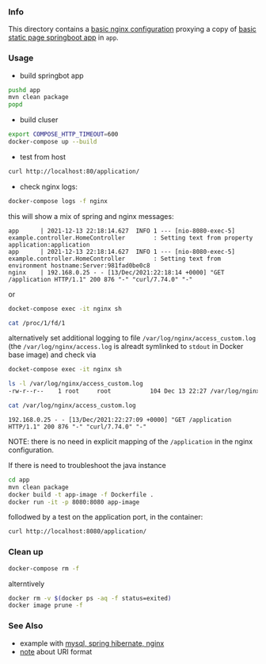 ### Info

This directory contains a [basic nginx configuration](https://hellokoding.com/spring-boot/docker/) proxying a 
 copy of [basic static page springboot app](https://github.com/sergueik/springboot_study/tree/master/basic-static) in `app`.

### Usage

* build springbot app
```sh
pushd app
mvn clean package
popd
```
* build cluser
```sh
export COMPOSE_HTTP_TIMEOUT=600
docker-compose up --build
```
* test from host
```sh
curl http://localhost:80/application/
```
* check nginx logs:
```sh
docker-compose logs -f nginx
```
this will show a mix of spring and nginx messages:
```text
app      | 2021-12-13 22:18:14.627  INFO 1 --- [nio-8080-exec-5] example.controller.HomeController        : Setting text from property application:application
app      | 2021-12-13 22:18:14.627  INFO 1 --- [nio-8080-exec-5] example.controller.HomeController        : Setting text from environment hostname:Server:981fad0be0c8
nginx    | 192.168.0.25 - - [13/Dec/2021:22:18:14 +0000] "GET /application HTTP/1.1" 200 876 "-" "curl/7.74.0" "-"
```
or
```sh
docket-compose exec -it nginx sh
```
```sh
cat /proc/1/fd/1
```
alternatively set additional logging to file `/var/log/nginx/access_custom.log` (the `/var/log/nginx/access.log` is alreadt symlinked to `stdout` in Docker base image)
and check via
```sh
docket-compose exec -it nginx sh
```

```sh
ls -l /var/log/nginx/access_custom.log
-rw-r--r--    1 root     root           104 Dec 13 22:27 /var/log/nginx/access_custom.log
```

```sh 
cat /var/log/nginx/access_custom.log

```
```text
192.168.0.25 - - [13/Dec/2021:22:27:09 +0000] "GET /application HTTP/1.1" 200 876 "-" "curl/7.74.0" "-"
```
NOTE: there is no need in explicit mapping of the `/application` in the nginx configuration. 

If there is need to troubleshoot the java instance
```sh
cd app
mvn clean package
docker build -t app-image -f Dockerfile .
docker run -it -p 8080:8080 app-image
```
follodwed by a test on the application port, in the container:
```sh
curl http://localhost:8080/application/
```
### Clean up
```sh
docker-compose rm -f
```
alterntively
```sh
docker rm -v $(docker ps -aq -f status=exited)
docker image prune -f
```
### See Also
  * example with [mysql, spring hibernate, nginx](https://github.com/opstree/spring3hibernate)
  * [note](https://nginx.org/ru/docs/http/ngx_http_proxy_module.html#proxy_pass)  about URI format
